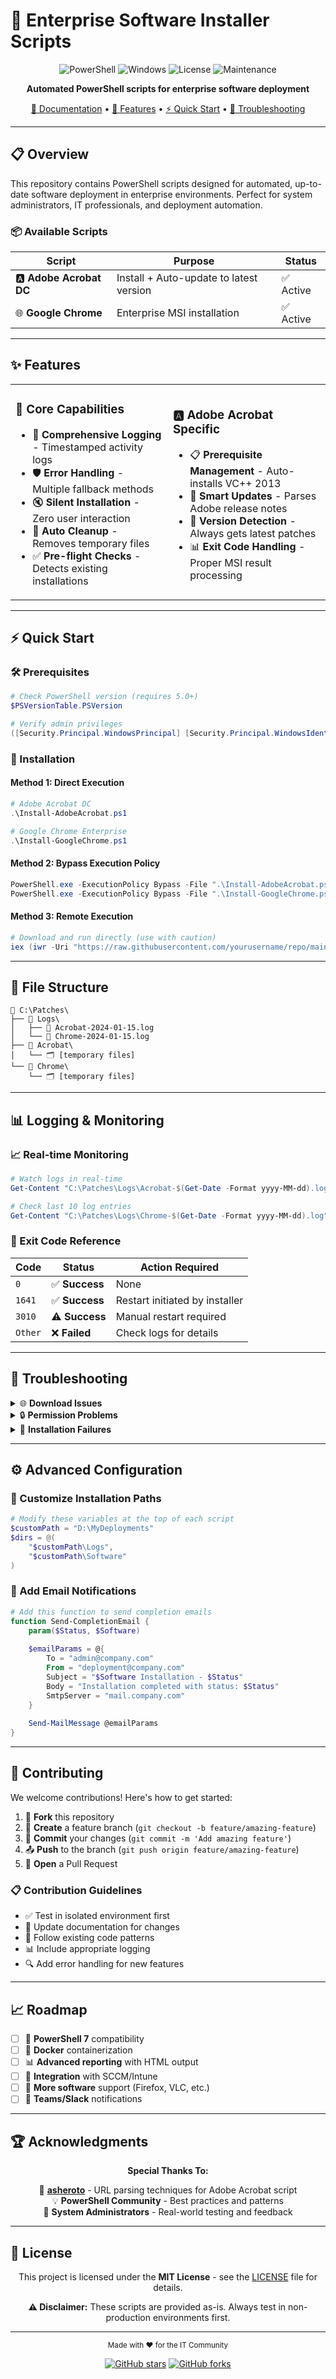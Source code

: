 # 🚀 Enterprise Software Installer Scripts

<div align="center">

![PowerShell](https://img.shields.io/badge/PowerShell-5391FE?style=for-the-badge&logo=powershell&logoColor=white)
![Windows](https://img.shields.io/badge/Windows-0078D6?style=for-the-badge&logo=windows&logoColor=white)
![License](https://img.shields.io/badge/License-MIT-green.svg?style=for-the-badge)
![Maintenance](https://img.shields.io/badge/Maintained%3F-yes-green.svg?style=for-the-badge)

**Automated PowerShell scripts for enterprise software deployment**

[📖 Documentation](#-documentation) • [🎯 Features](#-features) • [⚡ Quick Start](#-quick-start) • [🔧 Troubleshooting](#-troubleshooting)

</div>

---

## 📋 Overview

This repository contains PowerShell scripts designed for automated, up-to-date software deployment in enterprise environments. Perfect for system administrators, IT professionals, and deployment automation.

### 📦 Available Scripts

| Script | Purpose | Status |
|--------|---------|--------|
| 🅰️ **Adobe Acrobat DC** | Install + Auto-update to latest version | ✅ Active |
| 🌐 **Google Chrome** | Enterprise MSI installation | ✅ Active |

---

## ✨ Features

<table>
<tr>
<td width="50%">

### 🎯 **Core Capabilities**
- 📝 **Comprehensive Logging** - Timestamped activity logs
- 🛡️ **Error Handling** - Multiple fallback methods
- 🔇 **Silent Installation** - Zero user interaction
- 🧹 **Auto Cleanup** - Removes temporary files
- ✅ **Pre-flight Checks** - Detects existing installations

</td>
<td width="50%">

### 🅰️ **Adobe Acrobat Specific**
- 📋 **Prerequisite Management** - Auto-installs VC++ 2013
- 🔄 **Smart Updates** - Parses Adobe release notes
- 🎯 **Version Detection** - Always gets latest patches
- 📊 **Exit Code Handling** - Proper MSI result processing

</td>
</tr>
</table>

---

## ⚡ Quick Start

### 🛠️ Prerequisites

```powershell
# Check PowerShell version (requires 5.0+)
$PSVersionTable.PSVersion

# Verify admin privileges
([Security.Principal.WindowsPrincipal] [Security.Principal.WindowsIdentity]::GetCurrent()).IsInRole([Security.Principal.WindowsBuiltInRole] "Administrator")
```

### 🚀 Installation

#### Method 1: Direct Execution
```powershell
# Adobe Acrobat DC
.\Install-AdobeAcrobat.ps1

# Google Chrome Enterprise
.\Install-GoogleChrome.ps1
```

#### Method 2: Bypass Execution Policy
```powershell
PowerShell.exe -ExecutionPolicy Bypass -File ".\Install-AdobeAcrobat.ps1"
PowerShell.exe -ExecutionPolicy Bypass -File ".\Install-GoogleChrome.ps1"
```

#### Method 3: Remote Execution
```powershell
# Download and run directly (use with caution)
iex (iwr -Uri "https://raw.githubusercontent.com/yourusername/repo/main/Install-GoogleChrome.ps1").Content
```

---

## 📁 File Structure

```
📂 C:\Patches\
├── 📂 Logs\
│   ├── 📄 Acrobat-2024-01-15.log
│   └── 📄 Chrome-2024-01-15.log
├── 📂 Acrobat\
│   └── 🗂️ [temporary files]
└── 📂 Chrome\
    └── 🗂️ [temporary files]
```

---

## 📊 Logging & Monitoring

### 📈 Real-time Monitoring
```powershell
# Watch logs in real-time
Get-Content "C:\Patches\Logs\Acrobat-$(Get-Date -Format yyyy-MM-dd).log" -Wait

# Check last 10 log entries
Get-Content "C:\Patches\Logs\Chrome-$(Get-Date -Format yyyy-MM-dd).log" -Tail 10
```

### 🎯 Exit Code Reference

| Code | Status | Action Required |
|------|--------|----------------|
| `0` | ✅ **Success** | None |
| `1641` | ✅ **Success** | Restart initiated by installer |
| `3010` | ⚠️ **Success** | Manual restart required |
| `Other` | ❌ **Failed** | Check logs for details |

---

## 🔧 Troubleshooting

<details>
<summary>🌐 <strong>Download Issues</strong></summary>

```powershell
# Test internet connectivity
Test-NetConnection -ComputerName "www.google.com" -Port 80

# Check proxy settings
netsh winhttp show proxy

# Manual download test
Invoke-WebRequest -Uri "https://dl.google.com/chrome/install/GoogleChromeStandaloneEnterprise64.msi" -OutFile "test.msi"
```
</details>

<details>
<summary>🔒 <strong>Permission Problems</strong></summary>

```powershell
# Check execution policy
Get-ExecutionPolicy -List

# Set execution policy (run as admin)
Set-ExecutionPolicy -ExecutionPolicy RemoteSigned -Scope CurrentUser

# Verify admin rights
whoami /groups | findstr "S-1-16-12288"
```
</details>

<details>
<summary>🚫 <strong>Installation Failures</strong></summary>

```powershell
# Check disk space
Get-WmiObject -Class Win32_LogicalDisk | Select-Object DeviceID, @{Name="FreeSpace(GB)";Expression={[math]::Round($_.FreeSpace/1GB,2)}}

# Verify Windows Installer service
Get-Service -Name "msiserver"

# Check for pending reboots
Get-ChildItem "HKLM:\SOFTWARE\Microsoft\Windows\CurrentVersion\WindowsUpdate\Auto Update\RebootRequired" -ErrorAction SilentlyContinue
```
</details>

---

## ⚙️ Advanced Configuration

### 🎨 Customize Installation Paths

```powershell
# Modify these variables at the top of each script
$customPath = "D:\MyDeployments"
$dirs = @(
    "$customPath\Logs",
    "$customPath\Software"
)
```

### 📧 Add Email Notifications

```powershell
# Add this function to send completion emails
function Send-CompletionEmail {
    param($Status, $Software)
    
    $emailParams = @{
        To = "admin@company.com"
        From = "deployment@company.com"
        Subject = "$Software Installation - $Status"
        Body = "Installation completed with status: $Status"
        SmtpServer = "mail.company.com"
    }
    
    Send-MailMessage @emailParams
}
```

---

## 🤝 Contributing

We welcome contributions! Here's how to get started:

1. 🍴 **Fork** this repository
2. 🌿 **Create** a feature branch (`git checkout -b feature/amazing-feature`)
3. 💾 **Commit** your changes (`git commit -m 'Add amazing feature'`)
4. 📤 **Push** to the branch (`git push origin feature/amazing-feature`)
5. 🔄 **Open** a Pull Request

### 📋 Contribution Guidelines

- ✅ Test in isolated environment first
- 📝 Update documentation for changes
- 🎯 Follow existing code patterns
- 📊 Include appropriate logging
- 🔍 Add error handling for new features

---

## 📈 Roadmap

- [ ] 🔄 **PowerShell 7** compatibility
- [ ] 🐳 **Docker** containerization
- [ ] 📊 **Advanced reporting** with HTML output
- [ ] 🔗 **Integration** with SCCM/Intune
- [ ] 🎯 **More software** support (Firefox, VLC, etc.)
- [ ] 📱 **Teams/Slack** notifications

---

## 🏆 Acknowledgments

<div align="center">

**Special Thanks To:**

🙏 [**asheroto**](https://github.com/asheroto) - URL parsing techniques for Adobe Acrobat script  
💡 **PowerShell Community** - Best practices and patterns  
🔧 **System Administrators** - Real-world testing and feedback  

</div>

---

## 📄 License

<div align="center">

This project is licensed under the **MIT License** - see the [LICENSE](LICENSE) file for details.

**⚠️ Disclaimer:** These scripts are provided as-is. Always test in non-production environments first.

---

<sub>Made with ❤️ for the IT Community</sub>

[![GitHub stars](https://img.shields.io/github/stars/yourusername/software-installer-scripts?style=social)](https://github.com/yourusername/software-installer-scripts/stargazers)
[![GitHub forks](https://img.shields.io/github/forks/yourusername/software-installer-scripts?style=social)](https://github.com/yourusername/software-installer-scripts/network)

</div>
